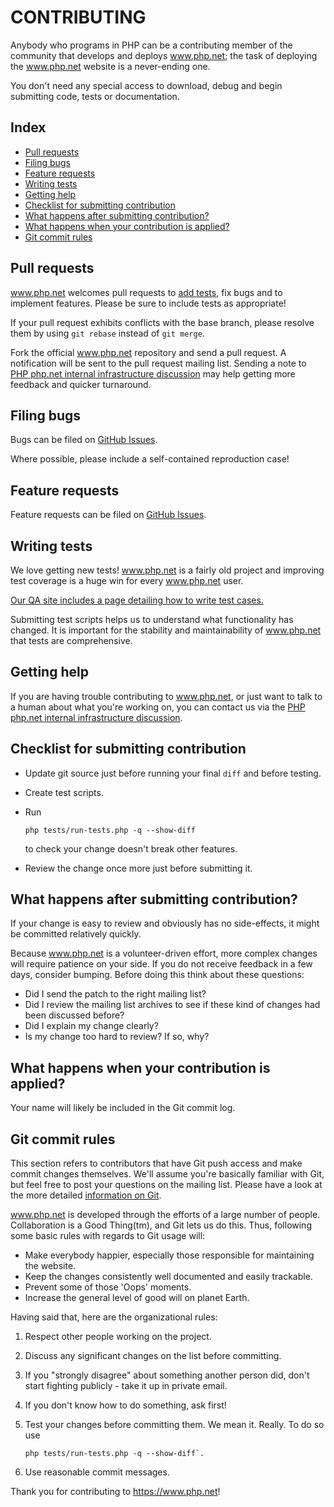 # CONTRIBUTING

Anybody who programs in PHP can be a contributing member of the community that
develops and deploys www.php.net; the task of deploying the www.php.net website is a never-ending one.

You don't need any special access to download, debug and begin submitting
code, tests or documentation. 

## Index

* [Pull requests](#pull-requests)
* [Filing bugs](#filing-bugs)
* [Feature requests](#feature-requests)
* [Writing tests](#writing-tests)
* [Getting help](#getting-help)
* [Checklist for submitting contribution](#checklist-for-submitting-contribution)
* [What happens after submitting contribution?](#what-happens-after-submitting-contribution)
* [What happens when your contribution is applied?](#what-happens-when-your-contribution-is-applied)
* [Git commit rules](#git-commit-rules)

## Pull requests

www.php.net welcomes pull requests to [add tests](#writing-tests), fix bugs and to
implement features. Please be sure to include tests as appropriate!

If your pull request exhibits conflicts with the base branch, please resolve
them by using `git rebase` instead of `git merge`.

Fork the official www.php.net repository and send a pull request. A notification will be
sent to the pull request mailing list. Sending a note to [PHP php.net internal infrastructure discussion](mailto:php-webmaster@lists.php.net) may help getting more feedback and quicker turnaround.

## Filing bugs

Bugs can be filed on [GitHub Issues](https://github.com/php/web-php/issues).

Where possible, please include a self-contained reproduction case!

## Feature requests

Feature requests can be filed on [GitHub Issues](https://github.com/php/web-php/issues).

## Writing tests

We love getting new tests! www.php.net is a fairly old project and improving test coverage is
a huge win for every www.php.net user.

[Our QA site includes a page detailing how to write test cases.](https://qa.php.net/write-test.php)

Submitting test scripts helps us to understand what functionality has changed.
It is important for the stability and maintainability of www.php.net that tests are
comprehensive.

## Getting help

If you are having trouble contributing to www.php.net, or just want to talk to a human
about what you're working on, you can contact us via the
[PHP php.net internal infrastructure discussion](mailto:php-webmaster@lists.php.net).

## Checklist for submitting contribution

- Update git source just before running your final `diff` and before testing.
- Create test scripts.
- Run

  ```
  php tests/run-tests.php -q --show-diff
  ```

  to check your change doesn't break other features.
- Review the change once more just before submitting it.

## What happens after submitting contribution?

If your change is easy to review and obviously has no side-effects, it might be
committed relatively quickly.

Because www.php.net is a volunteer-driven effort, more complex changes will require
patience on your side. If you do not receive feedback in a few days, consider
bumping. Before doing this think about these questions:

- Did I send the patch to the right mailing list?
- Did I review the mailing list archives to see if these kind of changes had
  been discussed before?
- Did I explain my change clearly?
- Is my change too hard to review? If so, why?

## What happens when your contribution is applied?

Your name will likely be included in the Git commit log. 

## Git commit rules

This section refers to contributors that have Git push access and make commit
changes themselves. We'll assume you're basically familiar with Git, but feel
free to post your questions on the mailing list. Please have a look at the more
detailed [information on Git](https://git-scm.com/).

www.php.net is developed through the efforts of a large number of people. Collaboration
is a Good Thing(tm), and Git lets us do this. Thus, following some basic rules
with regards to Git usage will:

- Make everybody happier, especially those responsible for maintaining the website.
- Keep the changes consistently well documented and easily trackable.
- Prevent some of those 'Oops' moments.
- Increase the general level of good will on planet Earth.

Having said that, here are the organizational rules:

1. Respect other people working on the project.

2. Discuss any significant changes on the list before committing.

3. If you "strongly disagree" about something another person did, don't start
   fighting publicly - take it up in private email.

4. If you don't know how to do something, ask first!

5. Test your changes before committing them. We mean it. Really. To do so use

   ```
   php tests/run-tests.php -q --show-diff`.
   ```

6. Use reasonable commit messages.

Thank you for contributing to https://www.php.net!
